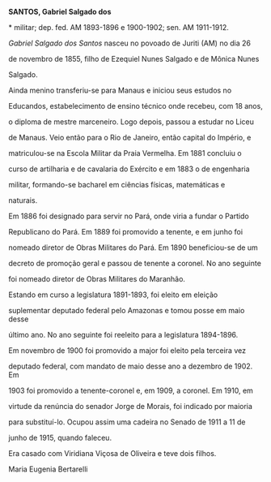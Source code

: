 **SANTOS, Gabriel Salgado dos**



\* militar; dep. fed. AM 1893-1896 e 1900-1902; sen. AM 1911-1912.



*Gabriel Salgado dos Santos* nasceu no povoado de Juriti (AM) no dia 26

de novembro de 1855, filho de Ezequiel Nunes Salgado e de Mônica Nunes

Salgado.



Ainda menino transferiu-se para Manaus e iniciou seus estudos no

Educandos, estabelecimento de ensino técnico onde recebeu, com 18 anos,

o diploma de mestre marceneiro. Logo depois, passou a estudar no Liceu

de Manaus. Veio então para o Rio de Janeiro, então capital do Império, e

matriculou-se na Escola Militar da Praia Vermelha. Em 1881 concluiu o

curso de artilharia e de cavalaria do Exército e em 1883 o de engenharia

militar, formando-se bacharel em ciências físicas, matemáticas e

naturais.



Em 1886 foi designado para servir no Pará, onde viria a fundar o Partido

Republicano do Pará. Em 1889 foi promovido a tenente, e em junho foi

nomeado diretor de Obras Militares do Pará. Em 1890 beneficiou-se de um

decreto de promoção geral e passou de tenente a coronel. No ano seguinte

foi nomeado diretor de Obras Militares do Maranhão.



Estando em curso a legislatura 1891-1893, foi eleito em eleição

suplementar deputado federal pelo Amazonas e tomou posse em maio desse

último ano. No ano seguinte foi reeleito para a legislatura 1894-1896.

Em novembro de 1900 foi promovido a major foi eleito pela terceira vez

deputado federal, com mandato de maio desse ano a dezembro de 1902. Em

1903 foi promovido a tenente-coronel e, em 1909, a coronel. Em 1910, em

virtude da renúncia do senador Jorge de Morais, foi indicado por maioria

para substituí-lo. Ocupou assim uma cadeira no Senado de 1911 a 11 de

junho de 1915, quando faleceu.



Era casado com Viridiana Viçosa de Oliveira e teve dois filhos.



Maria Eugenia Bertarelli




